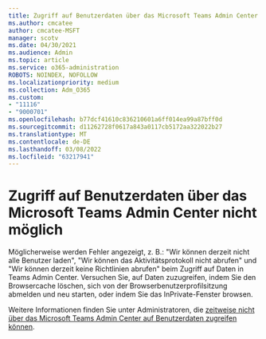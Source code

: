 ```yaml
---
title: Zugriff auf Benutzerdaten über das Microsoft Teams Admin Center nicht möglich
ms.author: cmcatee
author: cmcatee-MSFT
manager: scotv
ms.date: 04/30/2021
ms.audience: Admin
ms.topic: article
ms.service: o365-administration
ROBOTS: NOINDEX, NOFOLLOW
ms.localizationpriority: medium
ms.collection: Adm_O365
ms.custom:
- "11116"
- "9000701"
ms.openlocfilehash: b77dcf41610c836210601a6ff014ea99a87bff0d
ms.sourcegitcommit: d11262728f0617a843a0117cb5172aa322022b27
ms.translationtype: MT
ms.contentlocale: de-DE
ms.lasthandoff: 03/08/2022
ms.locfileid: "63217941"
---
```

# <a name="cant-access-user-data-via-the-microsoft-teams-admin-center"></a>Zugriff auf Benutzerdaten über das Microsoft Teams Admin Center nicht möglich

Möglicherweise werden Fehler angezeigt, z. B.: "Wir können derzeit nicht alle Benutzer laden", "Wir können das Aktivitätsprotokoll nicht abrufen" und "Wir können derzeit keine Richtlinien abrufen" beim Zugriff auf Daten in Teams Admin Center. Versuchen Sie, auf Daten zuzugreifen, indem Sie den Browsercache löschen, sich von der Browserbenutzerprofilsitzung abmelden und neu starten, oder indem Sie das InPrivate-Fenster browsen. 

Weitere Informationen finden Sie unter Administratoren, die [zeitweise nicht über das Microsoft Teams Admin Center auf Benutzerdaten zugreifen können](https://docs.microsoft.com/microsoftteams/troubleshoot/teams-administration/cannot-access-admin-center).